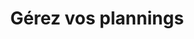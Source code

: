 ---
title: Gérez vos plannings
image: ../../static/images/cards/icon-calendar.png
imageAlt: Test
description: Un enfant malade, un autre demande un supplément et un troisième qui sera absent à la fin du mois. Difficile à suivre ! Notre planning vous permet d’y voir plus clair. Finis les post-its et les feuilles volantes.
bordered: true
---